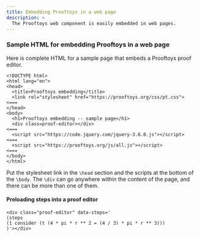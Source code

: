 ```yaml
---
title: Embedding Prooftoys in a web page
description: >
  The Prooftoys web component is easily embedded in web pages.
---
```


### Sample HTML for embedding Prooftoys in a web page

Here is complete HTML for a sample page that embeds a Prooftoys proof editor.

~~~~text
<!DOCTYPE html>
<html lang="en">
<head>
  <title>Prooftoys embedding</title>
  <link rel="stylesheet" href="https://prooftoys.org/css/pt.css">  <===
</head>
<body>
  <h1>Prooftoys embedding -- sample page</h1>
  <div class=proof-editor></div>                                   <===
  <script src="https://code.jquery.com/jquery-3.6.0.js"></script>  <===
  <script src="https://prooftoys.org/js/all.js"></script>          <===
</body>
</html>
~~~~

Put the stylesheet link in the `\head` section and the scripts at the
bottom of the `\body`. The `\div` can go anywhere within the content
of the page, and there can be more than one of them.


#### Preloading steps into a proof editor

```text
<div class="proof-editor" data-steps='
(steps
(1 consider (t (4 * pi * r ** 2 = (4 / 3) * pi * r ** 3)))
)'></div>
```
